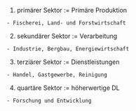 1. primärer Sektor := Primäre Produktion
<!--SR:!2025-10-08,200,330-->
	- Fischerei, Land- und Forstwirtschaft
2. sekundärer Sektor := Verarbeitung
<!--SR:!2025-10-27,197,310-->
	- Industrie, Bergbau, Energiewirtschaft
3. terziärer Sektor := Dienstleistungen
<!--SR:!2025-10-11,203,330-->
	- Handel, Gastgewerbe, Reinigung
4. quartäre Sektor := höherwertige DL
<!--SR:!2025-10-31,201,310-->
	- Forschung und Entwicklung
